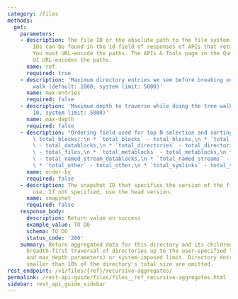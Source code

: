 ```yaml
---
category: /files
methods:
  get:
    parameters:
    - description: The file ID or the absolute path to the file system object. File
        IDs can be found in the id field of responses of APIs that return file attributes.
        You must URL-encode the paths. The APIs & Tools page in the Qumulo Core Web
        UI URL-encodes the paths.
      name: ref
      required: true
    - description: 'Maximum directory entries we see before breaking out of the tree
        walk (default: 1000, system limit: 5000)'
      name: max-entries
      required: false
    - description: 'Maximum depth to traverse while doing the tree walk (default:
        10, system limit: 5000)'
      name: max-depth
      required: false
    - description: "Ordering field used for top N selection and sorting (default:\
        \ total_blocks):\n * `total_blocks` - total_blocks,\n * `total_datablocks`\
        \ - total_datablocks,\n * `total_directories` - total_directories,\n * `total_files`\
        \ - total_files,\n * `total_metablocks` - total_metablocks,\n * `total_named_stream_datablocks`\
        \ - total_named_stream_datablocks,\n * `total_named_streams` - total_named_streams,\n\
        \ * `total_other` - total_other,\n * `total_symlinks` - total_symlinks"
      name: order-by
      required: false
    - description: The snapshot ID that specifies the version of the filesystem to
        use. If not specified, use the head version.
      name: snapshot
      required: false
    response_body:
      description: Return value on success
      example_value: TO DO
      schema: TO DO
      status_code: '200'
    summary: Return aggregated data for this directory and its children. It does a
      breadth-first traversal of directories up to the user-specified limit (see max_entries
      and max_depth parameters) or system-imposed limit. Directory entries that are
      smaller than 10% of the directory's total size are omitted.
rest_endpoint: /v1/files/{ref}/recursive-aggregates/
permalink: /rest-api-guide/files/files__ref_recursive-aggregates.html
sidebar: rest_api_guide_sidebar
---
```

